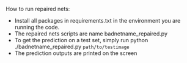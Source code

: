 How to run repaired nets:

- Install all packages in requirements.txt in the environment you are running the code.
- The repaired nets scripts are name badnetname_repaired.py
- To get the prediction on a test set, simply run python ./badnetname_repaired.py `path/to/testimage`
- The prediction outputs are printed on the screen